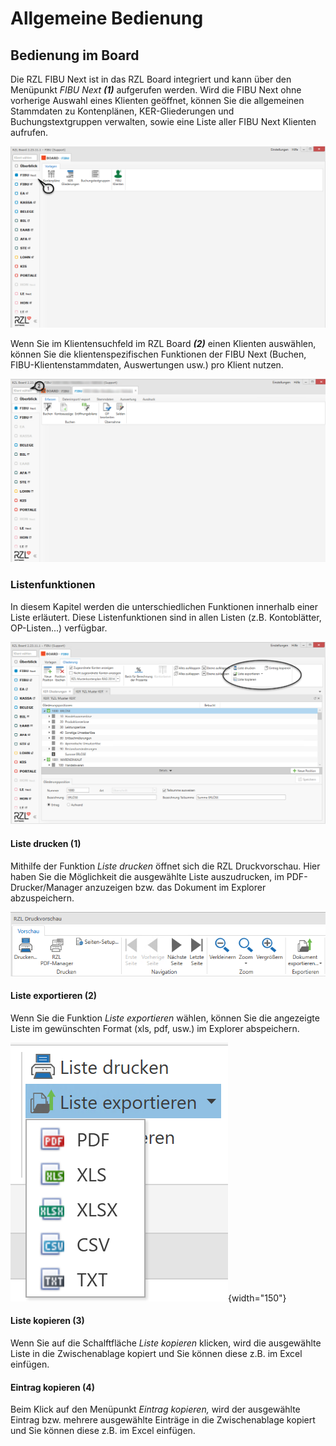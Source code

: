 # Allgemeine Bedienung

## Bedienung im Board


Die RZL FIBU Next ist in das RZL Board integriert und kann über den Menüpunkt *FIBU Next* ***(1)*** aufgerufen werden. Wird die FIBU Next ohne vorherige Auswahl eines Klienten geöffnet, können Sie die allgemeinen Stammdaten zu Kontenplänen, KER-Gliederungen und Buchungstextgruppen verwalten, sowie eine Liste aller FIBU Next Klienten aufrufen.


![Image](<../assets/NeuesElement64.png>)


Wenn Sie im Klientensuchfeld im RZL Board ***(2)*** einen Klienten auswählen, können Sie die klientenspezifischen Funktionen der FIBU Next (Buchen, FIBU-Klientenstammdaten, Auswertungen usw.) pro Klient nutzen.


![Image](<../assets/NeuesElement65.png>)

### Listenfunktionen

In diesem Kapitel werden die unterschiedlichen Funktionen innerhalb einer Liste erläutert. Diese Listenfunktionen sind in allen Listen (z.B. Kontoblätter, OP-Listen...) verfügbar.


![Image](<../assets/NeuesElement66.png>)

#### Liste drucken (1)

Mithilfe der Funktion *Liste drucken* öffnet sich die RZL Druckvorschau. Hier haben Sie die Möglichkeit die ausgewählte Liste auszudrucken, im PDF-Drucker/Manager anzuzeigen bzw. das Dokument im Explorer abzuspeichern.


![Image](<../assets/NeuesElement67.png>)

#### Liste exportieren (2)

Wenn Sie die Funktion *Liste exportieren* wählen, können Sie die angezeigte Liste im gewünschten Format (xls, pdf, usw.) im Explorer abspeichern.


![Image](<../assets/NeuesElement58.png>){width="150"}

#### Liste kopieren (3)

Wenn Sie auf die Schalftfläche *Liste kopieren* klicken, wird die ausgewählte Liste in die Zwischenablage kopiert und Sie können diese z.B. im Excel einfügen.

#### Eintrag kopieren (4)

Beim Klick auf den Menüpunkt *Eintrag kopieren,* wird der ausgewählte Eintrag bzw. mehrere ausgewählte Einträge in die Zwischenablage kopiert und Sie können diese z.B. im Excel einfügen.

